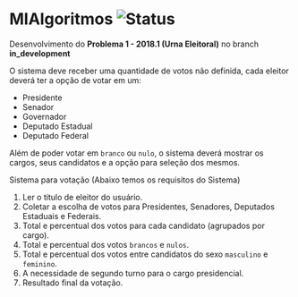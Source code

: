 # MIAlgoritmos ![Status](https://img.shields.io/badge/status-em%20constru%C3%A7%C3%A3o-orange.svg)

Desenvolvimento do **Problema 1 - 2018.1 (Urna Eleitoral)** no branch **in_development**

O sistema deve receber uma quantidade de votos não definida, cada eleitor deverá ter a opção de votar em um:

* Presidente
* Senador
* Governador
* Deputado Estadual
* Deputado Federal

Além de poder votar em `branco` ou `nulo`, o sistema deverá mostrar os cargos, seus candidatos e a opção para seleção dos mesmos.

Sistema para votação (Abaixo temos os requisitos do Sistema)

1. Ler o titulo de eleitor do usuário.
2. Coletar a escolha de votos para Presidentes, Senadores, Deputados Estaduais e Federais.
3. Total e percentual dos votos para cada candidato (agrupados por cargo).
4. Total e percentual dos votos `brancos` e `nulos`.
5. Total e percentual dos votos entre candidatos do sexo `masculino` e `feminino`.
5. A necessidade de segundo turno para o cargo presidencial.
6. Resultado final da votação.
